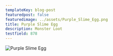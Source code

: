 ```yaml
---
templateKey: blog-post
featuredpost: false
featuredimage: ../assets/Purple_Slime_Egg.png
title: Purple Slime Egg
description: Monster Loot
testfield: 878
---
```

![Purple Slime Egg](../assets/Purple_Slime_Egg.png)